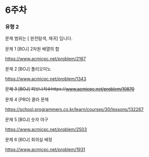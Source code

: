 # 6주차

### 유형 2

문제 범위는 [ 완전탐색, 재귀] 입니다.

 
문제 1 [BOJ] 2차원 배열의 합

https://www.acmicpc.net/problem/2167 


문제 2 [BOJ] 폴리오미노

https://www.acmicpc.net/problem/1343 


~~문제 3 [BOJ] 피보나치수https://www.acmicpc.net/problem/10870~~


문제 4 [PRO] 콜라 문제

https://school.programmers.co.kr/learn/courses/30/lessons/132267 


문제 5 [BOJ] 숫자 야구

https://www.acmicpc.net/problem/2503 


문제 6 [BOJ] 회의실 배정

https://www.acmicpc.net/problem/1931 

